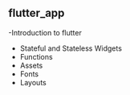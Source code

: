 ## flutter_app
-Introduction to flutter
- Stateful and Stateless Widgets
- Functions
- Assets
- Fonts
- Layouts
  
